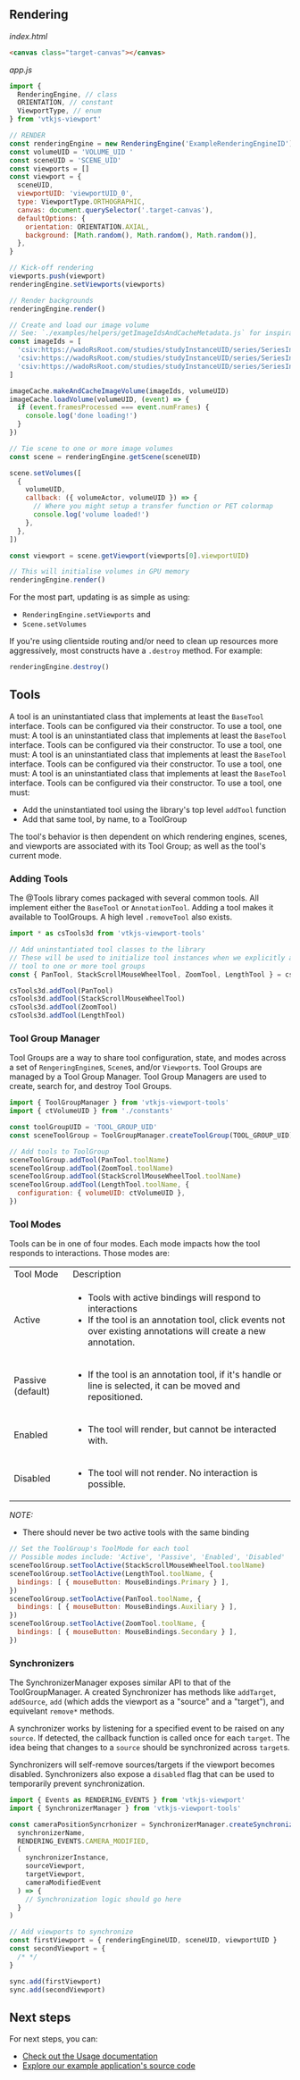 ## Rendering


_index.html_

```html
<canvas class="target-canvas"></canvas>
```

_app.js_

```js
import {
  RenderingEngine, // class
  ORIENTATION, // constant
  ViewportType, // enum
} from 'vtkjs-viewport'

// RENDER
const renderingEngine = new RenderingEngine('ExampleRenderingEngineID')
const volumeUID = 'VOLUME_UID '
const sceneUID = 'SCENE_UID'
const viewports = []
const viewport = {
  sceneUID,
  viewportUID: 'viewportUID_0',
  type: ViewportType.ORTHOGRAPHIC,
  canvas: document.querySelector('.target-canvas'),
  defaultOptions: {
    orientation: ORIENTATION.AXIAL,
    background: [Math.random(), Math.random(), Math.random()],
  },
}

// Kick-off rendering
viewports.push(viewport)
renderingEngine.setViewports(viewports)

// Render backgrounds
renderingEngine.render()

// Create and load our image volume
// See: `./examples/helpers/getImageIdsAndCacheMetadata.js` for inspiration
const imageIds = [
  'csiv:https://wadoRsRoot.com/studies/studyInstanceUID/series/SeriesInstanceUID/instances/SOPInstanceUID/frames/1',
  'csiv:https://wadoRsRoot.com/studies/studyInstanceUID/series/SeriesInstanceUID/instances/SOPInstanceUID/frames/2',
  'csiv:https://wadoRsRoot.com/studies/studyInstanceUID/series/SeriesInstanceUID/instances/SOPInstanceUID/frames/3',
]

imageCache.makeAndCacheImageVolume(imageIds, volumeUID)
imageCache.loadVolume(volumeUID, (event) => {
  if (event.framesProcessed === event.numFrames) {
    console.log('done loading!')
  }
})

// Tie scene to one or more image volumes
const scene = renderingEngine.getScene(sceneUID)

scene.setVolumes([
  {
    volumeUID,
    callback: ({ volumeActor, volumeUID }) => {
      // Where you might setup a transfer function or PET colormap
      console.log('volume loaded!')
    },
  },
])

const viewport = scene.getViewport(viewports[0].viewportUID)

// This will initialise volumes in GPU memory
renderingEngine.render()
```

For the most part, updating is as simple as using:

- `RenderingEngine.setViewports` and
- `Scene.setVolumes`

If you're using clientside routing and/or need to clean up resources more
aggressively, most constructs have a `.destroy` method. For example:

```js
renderingEngine.destroy()
```

## Tools

A tool is an uninstantiated class that implements at least the `BaseTool` interface.
Tools can be configured via their constructor. To use a tool, one must:
A tool is an uninstantiated class that implements at least the `BaseTool` interface.
Tools can be configured via their constructor. To use a tool, one must:
A tool is an uninstantiated class that implements at least the `BaseTool` interface.
Tools can be configured via their constructor. To use a tool, one must:
A tool is an uninstantiated class that implements at least the `BaseTool` interface.
Tools can be configured via their constructor. To use a tool, one must:

- Add the uninstantiated tool using the library's top level `addTool` function
- Add that same tool, by name, to a ToolGroup

The tool's behavior is then dependent on which rendering engines, scenes,
and viewports are associated with its Tool Group; as well as the tool's current
mode.

### Adding Tools

The @Tools library comes packaged with several common tools. All implement either
the `BaseTool` or `AnnotationTool`. Adding a tool makes it available to ToolGroups.
A high level `.removeTool` also exists.

```js
import * as csTools3d from 'vtkjs-viewport-tools'

// Add uninstantiated tool classes to the library
// These will be used to initialize tool instances when we explicitly add each
// tool to one or more tool groups
const { PanTool, StackScrollMouseWheelTool, ZoomTool, LengthTool } = csTools3d

csTools3d.addTool(PanTool)
csTools3d.addTool(StackScrollMouseWheelTool)
csTools3d.addTool(ZoomTool)
csTools3d.addTool(LengthTool)
```

### Tool Group Manager

Tool Groups are a way to share tool configuration, state, and modes across
a set of `RengeringEngine`s, `Scene`s, and/or `Viewport`s. Tool Groups are managed
by a Tool Group Manager. Tool Group Managers are used to create, search for, and
destroy Tool Groups.

```js
import { ToolGroupManager } from 'vtkjs-viewport-tools'
import { ctVolumeUID } from './constants'

const toolGroupUID = 'TOOL_GROUP_UID'
const sceneToolGroup = ToolGroupManager.createToolGroup(TOOL_GROUP_UID)

// Add tools to ToolGroup
sceneToolGroup.addTool(PanTool.toolName)
sceneToolGroup.addTool(ZoomTool.toolName)
sceneToolGroup.addTool(StackScrollMouseWheelTool.toolName)
sceneToolGroup.addTool(LengthTool.toolName, {
  configuration: { volumeUID: ctVolumeUID },
})
```

### Tool Modes

Tools can be in one of four modes. Each mode impacts how the tool responds to
interactions. Those modes are:

<table>
  <tr>
    <td>Tool Mode</td>
    <td>Description</td>
  </tr>
  <tr>
    <td>Active</td>
    <td>
      <ul>
        <li>Tools with active bindings will respond to interactions</li>
        <li>If the tool is an annotation tool, click events not over existing annotations
  will create a new annotation.</li>
      </ul>
    </td>
  </tr>
  <tr>
    <td>Passive (default)</td>
    <td>
      <ul>
        <li>If the tool is an annotation tool, if it's handle or line is selected, it
    can be moved and repositioned.</li>
      </ul>
    </td>
  </tr>
  <tr>
    <td>Enabled</td>
    <td>
      <ul>
        <li>The tool will render, but cannot be interacted with.</li>
      </ul>
    </td>
  </tr>
  <tr>
    <td>Disabled</td>
    <td>
      <ul>
        <li>The tool will not render. No interaction is possible.</li>
      </ul>
    </td>
  </tr>
</table>

_NOTE:_

- There should never be two active tools with the same binding

```js
// Set the ToolGroup's ToolMode for each tool
// Possible modes include: 'Active', 'Passive', 'Enabled', 'Disabled'
sceneToolGroup.setToolActive(StackScrollMouseWheelTool.toolName)
sceneToolGroup.setToolActive(LengthTool.toolName, {
  bindings: [ { mouseButton: MouseBindings.Primary } ],
})
sceneToolGroup.setToolActive(PanTool.toolName, {
  bindings: [ { mouseButton: MouseBindings.Auxiliary } ],
})
sceneToolGroup.setToolActive(ZoomTool.toolName, {
  bindings: [ { mouseButton: MouseBindings.Secondary } ],
})
```

### Synchronizers

The SynchronizerManager exposes similar API to that of the ToolGroupManager. A
created Synchronizer has methods like `addTarget`, `addSource`, `add` (which adds
the viewport as a "source" and a "target"), and equivelant `remove*` methods.

A synchronizer works by listening for a specified event to be raised on any `source`.
If detected, the callback function is called once for each `target`. The idea being
that changes to a `source` should be synchronized across `target`s.

Synchronizers will self-remove sources/targets if the viewport becomes disabled.
Synchronizers also expose a `disabled` flag that can be used to temporarily prevent
synchronization.

```js
import { Events as RENDERING_EVENTS } from 'vtkjs-viewport'
import { SynchronizerManager } from 'vtkjs-viewport-tools'

const cameraPositionSyncrhonizer = SynchronizerManager.createSynchronizer(
  synchronizerName,
  RENDERING_EVENTS.CAMERA_MODIFIED,
  (
    synchronizerInstance,
    sourceViewport,
    targetViewport,
    cameraModifiedEvent
  ) => {
    // Synchronization logic should go here
  }
)

// Add viewports to synchronize
const firstViewport = { renderingEngineUID, sceneUID, viewportUID }
const secondViewport = {
  /* */
}

sync.add(firstViewport)
sync.add(secondViewport)
```

## Next steps

For next steps, you can:

- [Check out the Usage documentation](#)
- [Explore our example application's source code](#)
